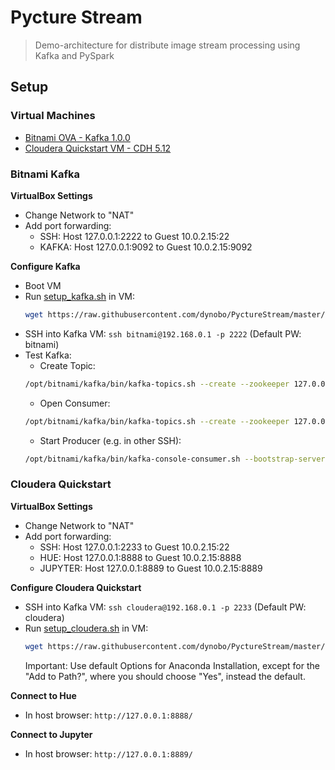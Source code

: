 # Pycture Stream

> Demo-architecture for distribute image stream processing using Kafka and PySpark

## Setup

### Virtual Machines
- [Bitnami OVA - Kafka 1.0.0](https://bitnami.com/stack/kafka/virtual-machine)
- [Cloudera Quickstart VM - CDH 5.12](https://www.cloudera.com/downloads/quickstart_vms/5-12.html)


### Bitnami Kafka
**VirtualBox Settings**
- Change Network to "NAT"
- Add port forwarding:
    - SSH: Host 127.0.0.1:2222 to Guest 10.0.2.15:22
    - KAFKA:  Host 127.0.0.1:9092 to Guest 10.0.2.15:9092

**Configure Kafka**
- Boot VM
- Run [setup_kafka.sh](setup_kafka.sh) in VM:
    ```bash
    wget https://raw.githubusercontent.com/dynobo/PyctureStream/master/setup_kafka.sh && chmod +x ./setup_kafka.sh && ./setup_kafka.sh
    ```
- SSH into Kafka VM: `ssh bitnami@192.168.0.1 -p 2222` (Default PW: bitnami)
- Test Kafka:
    - Create Topic:
    ```bash
    /opt/bitnami/kafka/bin/kafka-topics.sh --create --zookeeper 127.0.0.1:2181 --replication-factor 1 --partitions 1 --topic test
    ```
    - Open Consumer:
    ```bash
    /opt/bitnami/kafka/bin/kafka-topics.sh --create --zookeeper 127.0.0.1:2181 --replication-factor 1 --partitions 1 --topic test
    ```
    - Start Producer (e.g. in other SSH):
    ```bash
    /opt/bitnami/kafka/bin/kafka-console-consumer.sh --bootstrap-server localhost:9092 --topic test --from-beginning
    ```

### Cloudera Quickstart
**VirtualBox Settings**
- Change Network to "NAT"
- Add port forwarding:
    - SSH: Host 127.0.0.1:2233 to Guest 10.0.2.15:22
    - HUE:  Host 127.0.0.1:8888 to Guest 10.0.2.15:8888
    - JUPYTER:  Host 127.0.0.1:8889 to Guest 10.0.2.15:8889

**Configure Cloudera Quickstart**
- SSH into Kafka VM: `ssh cloudera@192.168.0.1 -p 2233` (Default PW: cloudera)
- Run [setup_cloudera.sh](setup_cloudera.sh) in VM:
    ```bash
    wget https://raw.githubusercontent.com/dynobo/PyctureStream/master/setup_cloudera.sh && chmod +x ./setup_cloudera.sh && ./setup_cloudera.sh
    ```
    Important: Use default Options for Anaconda Installation,  except for the "Add to Path?", where you should choose "Yes", instead the default.

**Connect to Hue**
- In host browser: `http://127.0.0.1:8888/`

**Connect to Jupyter**
- In host browser: `http://127.0.0.1:8889/`

